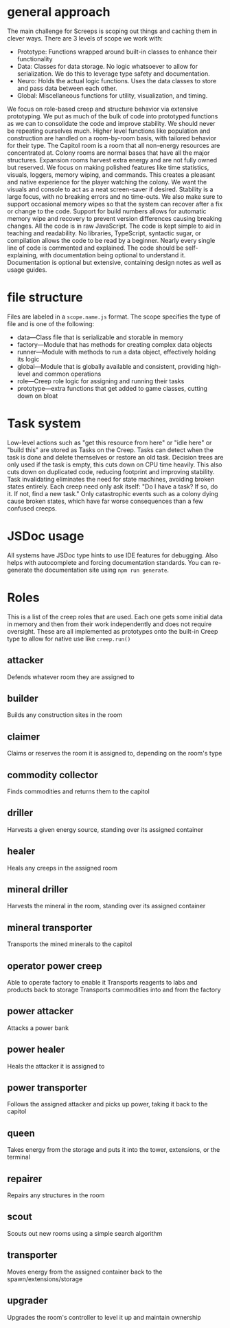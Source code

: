 # general approach
The main challenge for Screeps is scoping out things and caching them in clever ways.
There are 3 levels of scope we work with:
- Prototype: Functions wrapped around built-in classes to enhance their functionality
- Data: Classes for data storage. No logic whatsoever to allow for serialization. We do this to leverage type safety and documentation.
- Neuro: Holds the actual logic functions. Uses the data classes to store and pass data between each other.
- Global: Miscellaneous functions for utility, visualization, and timing.

We focus on role-based creep and structure behavior via extensive prototyping.
We put as much of the bulk of code into prototyped functions as we can to consolidate the code and improve stability.
We should never be repeating ourselves much.
Higher level functions like population and construction are handled on a room-by-room basis, with tailored behavior for
their type.
The Capitol room is a room that all non-energy resources are concentrated at.
Colony rooms are normal bases that have all the major structures.
Expansion rooms harvest extra energy and are not fully owned but reserved.
We focus on making polished features like time statistics, visuals, loggers, memory wiping, and commands.
This creates a pleasant and native experience for the player watching the colony.
We want the visuals and console to act as a neat screen-saver if desired.
Stability is a large focus, with no breaking errors and no time-outs.
We also make sure to support occasional memory wipes so that the system can recover after a fix or change to the code.
Support for build numbers allows for automatic memory wipe and recovery to prevent version differences causing breaking
changes.
All the code is in raw JavaScript.
The code is kept simple to aid in teaching and readability.
No libraries, TypeScript, syntactic sugar, or compilation allows the code to be read by a beginner.
Nearly every single line of code is commented and explained.
The code should be self-explaining, with documentation being optional to understand it.
Documentation is optional but extensive, containing design notes as well as usage guides.

# file structure
Files are labeled in a `scope.name.js` format.
The scope specifies the type of file and is one of the following:
- data—Class file that is serializable and storable in memory
- factory—Module that has methods for creating complex data objects
- runner—Module with methods to run a data object, effectively holding its logic
- global—Module that is globally available and consistent, providing high-level and common operations
- role—Creep role logic for assigning and running their tasks
- prototype—extra functions that get added to game classes, cutting down on bloat

# Task system
Low-level actions such as "get this resource from here" or "idle here" or "build this" are stored as Tasks on the Creep.
Tasks can detect when the task is done and delete themselves or restore an old task.
Decision trees are only used if the task is empty, this cuts down on CPU time heavily.
This also cuts down on duplicated code, reducing footprint and improving stability.
Task invalidating eliminates the need for state machines, avoiding broken states entirely.
Each creep need only ask itself: "Do I have a task? If so, do it. If not, find a new task."
Only catastrophic events such as a colony dying cause broken states, which have far worse consequences than a few confused creeps.

# JSDoc usage
All systems have JSDoc type hints to use IDE features for debugging.
Also helps with autocomplete and forcing documentation standards.
You can re-generate the documentation site using `npm run generate`.

# Roles
This is a list of the creep roles that are used.
Each one gets some initial data in memory and then from their work independently and does not require oversight.
These are all implemented as prototypes onto the built-in Creep type to allow for native use like `creep.run()`

## attacker
Defends whatever room they are assigned to

## builder
Builds any construction sites in the room

## claimer
Claims or reserves the room it is assigned to, depending on the room's type

## commodity collector
Finds commodities and returns them to the capitol

## driller
Harvests a given energy source, standing over its assigned container

## healer
Heals any creeps in the assigned room

## mineral driller
Harvests the mineral in the room, standing over its assigned container

## mineral transporter
Transports the mined minerals to the capitol

## operator power creep
Able to operate factory to enable it
Transports reagents to labs and products back to storage
Transports commodities into and from the factory

## power attacker
Attacks a power bank

## power healer
Heals the attacker it is assigned to

## power transporter
Follows the assigned attacker and picks up power, taking it back to the capitol

## queen
Takes energy from the storage and puts it into the tower, extensions, or the terminal

## repairer
Repairs any structures in the room

## scout
Scouts out new rooms using a simple search algorithm

## transporter
Moves energy from the assigned container back to the spawn/extensions/storage

## upgrader
Upgrades the room's controller to level it up and maintain ownership
